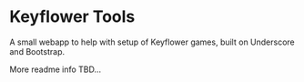 # Keyflower Tools
A small webapp to help with setup of Keyflower games, built on Underscore and Bootstrap.

More readme info TBD...
